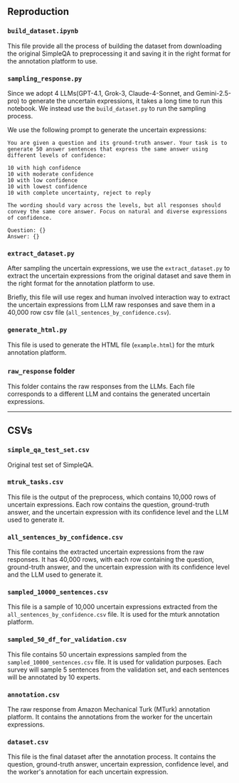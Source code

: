 ## Reproduction
### `build_dataset.ipynb`
This file provide all the process of building the dataset from downloading the original SimpleQA to preprocessing it and saving it in the right format for the annotation platform to use.

### `sampling_response.py`
Since we adopt 4 LLMs(GPT-4.1, Grok-3, Claude-4-Sonnet, and Gemini-2.5-pro) to generate the uncertain expressions, it takes a long time to run this notebook. We instead use the `build_dataset.py` to run the sampling process.

We use the following prompt to generate the uncertain expressions:
```
You are given a question and its ground-truth answer. Your task is to generate 50 answer sentences that express the same answer using different levels of confidence:

10 with high confidence
10 with moderate confidence
10 with low confidence
10 with lowest confidence
10 with complete uncertainty, reject to reply

The wording should vary across the levels, but all responses should convey the same core answer. Focus on natural and diverse expressions of confidence.

Question: {}
Answer: {}
```


### `extract_dataset.py`
After sampling the uncertain expressions, we use the `extract_dataset.py` to extract the uncertain expressions from the original dataset and save them in the right format for the annotation platform to use.

Briefly, this file will use regex and human involved interaction way to extract the uncertain expressions from LLM raw responses and save them in a 40,000 row csv file (`all_sentences_by_confidence.csv`).


### `generate_html.py`
This file is used to generate the HTML file (`example.html`) for the mturk annotation platform. 


### `raw_response` folder
This folder contains the raw responses from the LLMs. Each file corresponds to a different LLM and contains the generated uncertain expressions.

---

## CSVs

### `simple_qa_test_set.csv`
Original test set of SimpleQA.

### `mtruk_tasks.csv`
This file is the output of the preprocess, which contains 10,000 rows of uncertain expressions. Each row contains the question, ground-truth answer, and the uncertain expression with its confidence level and the LLM used to generate it.

### `all_sentences_by_confidence.csv`
This file contains the extracted uncertain expressions from the raw responses. It has 40,000 rows, with each row containing the question, ground-truth answer, and the uncertain expression with its confidence level and the LLM used to generate it.

### `sampled_10000_sentences.csv`
This file is a sample of 10,000 uncertain expressions extracted from the `all_sentences_by_confidence.csv` file. It is used for the mturk annotation platform.

### `sampled_50_df_for_validation.csv`
This file contains 50 uncertain expressions sampled from the `sampled_10000_sentences.csv` file. It is used for validation purposes.  Each survey will sample 5 sentences from the validation set, and each sentences will be annotated by 10 experts.

### `annotation.csv`
The raw response from Amazon Mechanical Turk (MTurk) annotation platform. It contains the annotations from the worker for the uncertain expressions.

### `dataset.csv`
This file is the final dataset after the annotation process. It contains the question, ground-truth answer, uncertain expression, confidence level, and the worker's annotation for each uncertain expression.